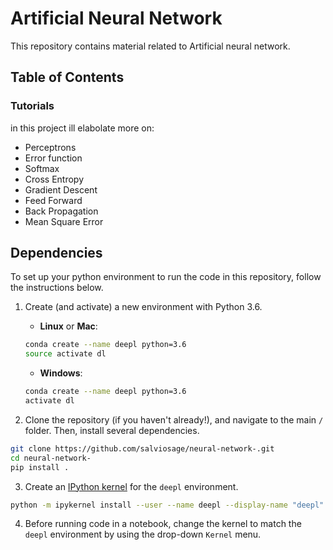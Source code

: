 

# Artificial Neural Network


This repository contains material related to Artificial neural network.  

## Table of Contents

### Tutorials
 in this project ill elabolate more on:
 
 - Perceptrons
 - Error function
 - Softmax
 - Cross Entropy
 - Gradient Descent
 - Feed Forward
 - Back Propagation
 - Mean Square Error 
 

## Dependencies

To set up your python environment to run the code in this repository, follow the instructions below.

1. Create (and activate) a new environment with Python 3.6.

	- __Linux__ or __Mac__: 
	```bash
	conda create --name deepl python=3.6
	source activate dl
	```
	- __Windows__: 
	```bash
	conda create --name deepl python=3.6 
	activate dl
	```
	
2. Clone the repository (if you haven't already!), and navigate to the main `/` folder.  Then, install several dependencies.
```bash
git clone https://github.com/salviosage/neural-network-.git
cd neural-network-
pip install .
```

3. Create an [IPython kernel](http://ipython.readthedocs.io/en/stable/install/kernel_install.html) for the `deepl` environment.  
```bash
python -m ipykernel install --user --name deepl --display-name "deepl"
```

4. Before running code in a notebook, change the kernel to match the `deepl` environment by using the drop-down `Kernel` menu. 


